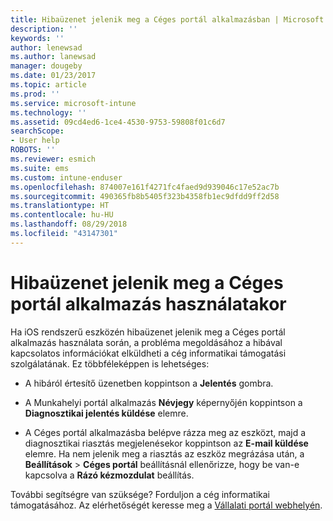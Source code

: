```yaml
---
title: Hibaüzenet jelenik meg a Céges portál alkalmazásban | Microsoft Docs
description: ''
keywords: ''
author: lenewsad
ms.author: lanewsad
manager: dougeby
ms.date: 01/23/2017
ms.topic: article
ms.prod: ''
ms.service: microsoft-intune
ms.technology: ''
ms.assetid: 09cd4ed6-1ce4-4530-9753-59808f01c6d7
searchScope:
- User help
ROBOTS: ''
ms.reviewer: esmich
ms.suite: ems
ms.custom: intune-enduser
ms.openlocfilehash: 874007e161f4271fc4faed9d939046c17e52ac7b
ms.sourcegitcommit: 490365fb8b5405f323b4358fb1ec9dfdd9ff2d58
ms.translationtype: HT
ms.contentlocale: hu-HU
ms.lasthandoff: 08/29/2018
ms.locfileid: "43147301"
---
```

# <a name="you-get-an-error-while-using-the-company-portal-app"></a>Hibaüzenet jelenik meg a Céges portál alkalmazás használatakor

Ha iOS rendszerű eszközén hibaüzenet jelenik meg a Céges portál alkalmazás használata során, a probléma megoldásához a hibával kapcsolatos információkat elküldheti a cég informatikai támogatási szolgálatának. Ez többféleképpen is lehetséges:

-   A hibáról értesítő üzenetben koppintson a **Jelentés** gombra.

-   A Munkahelyi portál alkalmazás **Névjegy** képernyőjén koppintson a **Diagnosztikai jelentés küldése** elemre.

-   A Céges portál alkalmazásba belépve rázza meg az eszközt, majd a diagnosztikai riasztás megjelenésekor koppintson az **E-mail küldése** elemre. Ha nem jelenik meg a riasztás az eszköz megrázása után, a **Beállítások** > **Céges portál** beállításnál ellenőrizze, hogy be van-e kapcsolva a **Rázó kézmozdulat** beállítás.

További segítségre van szüksége? Forduljon a cég informatikai támogatásához. Az elérhetőségét keresse meg a [Vállalati portál webhelyén](https://go.microsoft.com/fwlink/?linkid=2010980).
